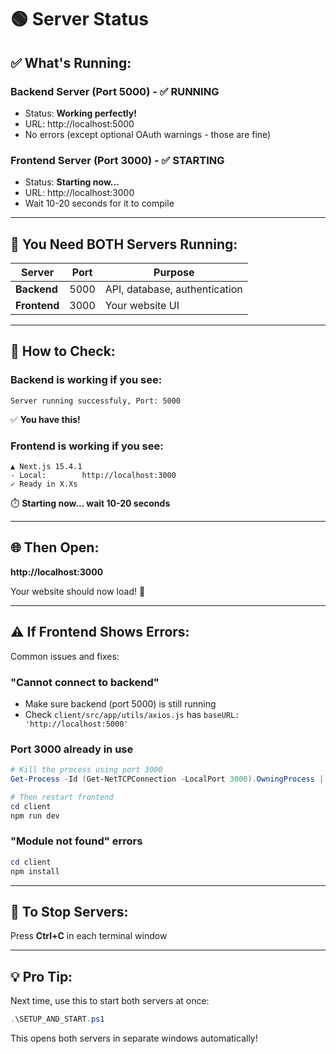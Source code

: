 # 🟢 Server Status

## ✅ What's Running:

### Backend Server (Port 5000) - ✅ RUNNING
- Status: **Working perfectly!**
- URL: http://localhost:5000
- No errors (except optional OAuth warnings - those are fine)

### Frontend Server (Port 3000) - ✅ STARTING
- Status: **Starting now...**
- URL: http://localhost:3000
- Wait 10-20 seconds for it to compile

---

## 🎯 You Need BOTH Servers Running:

| Server | Port | Purpose |
|--------|------|---------|
| **Backend** | 5000 | API, database, authentication |
| **Frontend** | 3000 | Your website UI |

---

## 📱 How to Check:

### Backend is working if you see:
```
Server running successfuly, Port: 5000
```
✅ **You have this!**

### Frontend is working if you see:
```
▲ Next.js 15.4.1
- Local:        http://localhost:3000
✓ Ready in X.Xs
```
⏱️ **Starting now... wait 10-20 seconds**

---

## 🌐 Then Open:

**http://localhost:3000**

Your website should now load! 🎉

---

## ⚠️ If Frontend Shows Errors:

Common issues and fixes:

### "Cannot connect to backend"
- Make sure backend (port 5000) is still running
- Check `client/src/app/utils/axios.js` has `baseURL: 'http://localhost:5000'`

### Port 3000 already in use
```powershell
# Kill the process using port 3000
Get-Process -Id (Get-NetTCPConnection -LocalPort 3000).OwningProcess | Stop-Process -Force

# Then restart frontend
cd client
npm run dev
```

### "Module not found" errors
```powershell
cd client
npm install
```

---

## 🛑 To Stop Servers:

Press **Ctrl+C** in each terminal window

---

## 💡 Pro Tip:

Next time, use this to start both servers at once:
```powershell
.\SETUP_AND_START.ps1
```

This opens both servers in separate windows automatically!

